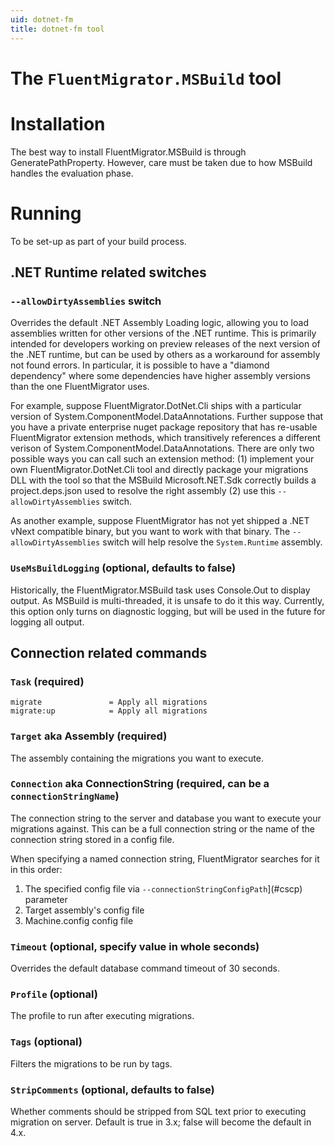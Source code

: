 ```yaml
---
uid: dotnet-fm
title: dotnet-fm tool
---
```


# The `FluentMigrator.MSBuild` tool

# Installation

The best way to install FluentMigrator.MSBuild is through GeneratePathProperty. However, care must be taken due to how MSBuild handles the evaluation phase.

# Running
To be set-up as part of your build process.

## .NET Runtime related switches

### `--allowDirtyAssemblies` switch

Overrides the default .NET Assembly Loading logic, allowing you to load assemblies written for other versions of the .NET runtime.
This is primarily intended for developers working on preview releases of the next version of the .NET runtime, but can be used by others as a workaround for assembly not found errors.  In particular, it is possible to have a "diamond dependency" where some dependencies have higher assembly versions than the one FluentMigrator uses.

For example, suppose FluentMigrator.DotNet.Cli ships with a particular version of System.ComponentModel.DataAnnotations.  Further suppose that you have a private enterprise nuget package repository that has re-usable FluentMigrator extension methods, which transitively references a different verison of System.ComponentModel.DataAnnotations.  There are only two possible ways you can call such an extension method: (1) implement your own FluentMigrator.DotNet.Cli tool and directly package your migrations DLL with the tool so that the MSBuild Microsoft.NET.Sdk correctly builds a project.deps.json used to resolve the right assembly (2) use this `--allowDirtyAssemblies` switch.

As another example, suppose FluentMigrator has not yet shipped a .NET vNext compatible binary, but you want to work with that binary.  The `--allowDirtyAssemblies` switch will help resolve the `System.Runtime` assembly.

### `UseMsBuildLogging` (optional, defaults to false)

Historically, the FluentMigrator.MSBuild task uses Console.Out to display output.  As MSBuild is multi-threaded, it is unsafe to do it this way.
Currently, this option only turns on diagnostic logging, but will be used in the future for logging all output.

## Connection related commands

### `Task` (required)

```
migrate               = Apply all migrations
migrate:up            = Apply all migrations
```

### `Target` aka Assembly (required)

The assembly containing the migrations you want to execute.

### `Connection` aka ConnectionString (required, can be a `connectionStringName`)

The connection string to the server and database you want to execute your migrations against. This can be a full connection string or the name of the connection string stored in a config file.

When specifying a named connection string, FluentMigrator searches for it in this order:

1. The specified config file via `--connectionStringConfigPath`](#cscp) parameter
2. Target assembly's config file
3. Machine.config config file

### `Timeout` (optional, specify value in whole seconds)

Overrides the default database command timeout of 30 seconds.

### `Profile` (optional)

The profile to run after executing migrations.

### `Tags` (optional)

Filters the migrations to be run by tags.

### `StripComments` (optional, defaults to false)

Whether comments should be stripped from SQL text prior to executing migration on server.
Default is true in 3.x; false will become the default in 4.x.